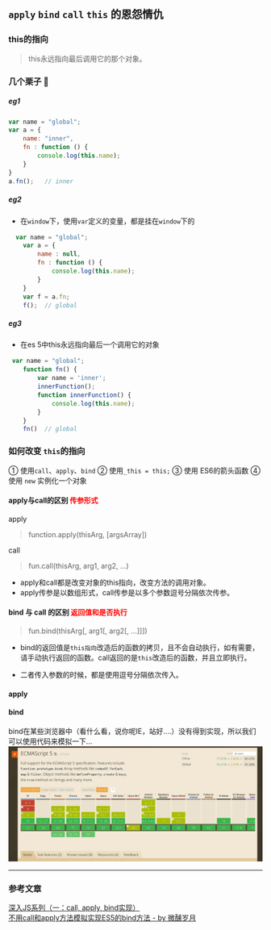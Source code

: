 ## `apply` `bind` `call` `this` 的恩怨情仇 

### this的指向

> this永远指向最后调用它的那个对象。
### 几个栗子   :nose:
##### eg1
```js
var name = "global";
var a = {
    name: "inner",
    fn : function () {
        console.log(this.name);      
    }
}
a.fn();   // inner
```
##### eg2
* 在`window`下，使用`var`定义的变量，都是挂在`window`下的
```js
  var name = "global";
    var a = {
        name : null,
        fn : function () {
            console.log(this.name);      
        }
    }
    var f = a.fn;
    f();  // global
```
##### eg3
* 在es 5中this永远指向最后一个调用它的对象
```js
 var name = "global";
    function fn() {
        var name = 'inner';
        innerFunction();
        function innerFunction() {
            console.log(this.name);      
        }
    }
    fn()  // global
```

### 如何改变 `this`的指向
① 使用`call`、`apply`、`bind`
② 使用`_this = this;`
③ 使用 ES6的箭头函数
④ 使用 `new` 实例化一个对象

#### apply与call的区别 <span class="tag">传参形式</span>
apply
> function.apply(thisArg, [argsArray])

call
> fun.call(thisArg, arg1, arg2, ...)
* apply和call都是改变对象的this指向，改变方法的调用对象。
* apply传参是以数组形式，call传参是以多个参数逗号分隔依次传参。

#### bind 与  call 的区别 <span class="tag">返回值和是否执行</span>
> fun.bind(thisArg[, arg1[, arg2[, ...]]])
* bind的返回值是`this指向`改造后的函数的拷贝，且不会自动执行，如有需要，请手动执行返回的函数。call返回的是`this`改造后的函数，并且立即执行。

* 二者传入参数的时候，都是使用逗号分隔依次传入。

#### apply 



#### bind
bind在某些浏览器中（看什么看，说你呢IE，站好....）没有得到实现，所以我们可以使用代码来模拟一下...
![](/blog_assets/bind_capacity.png)

<style> .tag{font-size:14px;color:red;}</style>
<!-- <script>console.log(123)</script> -->

___
### 参考文章 
[深入JS系列（一：call, apply, bind实现）](https://blog.csdn.net/u010377383/article/details/80646415)    
[不用call和apply方法模拟实现ES5的bind方法 - by 微醺岁月](https://www.jianshu.com/p/6a1bc149b598)